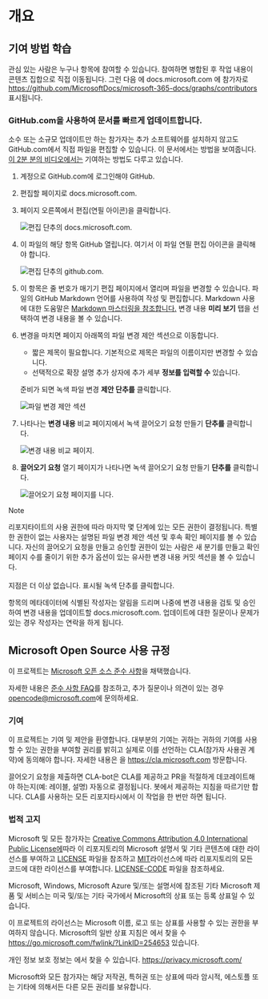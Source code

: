 # <a name="overview"></a>개요

## <a name="learn-how-to-contribute"></a>기여 방법 학습

관심 있는 사람은 누구나 항목에 참여할 수 있습니다. 참여하면 병합된 후 작업 내용이 콘텐츠 집합으로 직접 이동됩니다. 그런 다음 에 docs.microsoft.com 에 참가자로 <https://github.com/MicrosoftDocs/microsoft-365-docs/graphs/contributors> 표시됩니다.

### <a name="quickly-update-an-article-using-githubcom"></a>GitHub.com을 사용하여 문서를 빠르게 업데이트합니다.

소수 또는 소규모 업데이트만 하는 참가자는 추가 소프트웨어를 설치하지 않고도 GitHub.com에서 직접 파일을 편집할 수 있습니다. 이 문서에서는 방법을 보여줍니다. [이 2분 분의 비디오에서는](https://www.microsoft.com/videoplayer/embed/RE1XQTG) 기여하는 방법도 다루고 있습니다.

1. 계정으로 GitHub.com에 로그인해야 GitHub.
2. 편집할 페이지로 docs.microsoft.com.
3. 페이지 오른쪽에서 편집(연필  아이콘)을 클릭합니다.

   ![편집 단추의 docs.microsoft.com.](microsoft-365/media/quick-update-edit.png)

4. 이 파일의 해당 항목 GitHub 열립니다. 여기서 이  파일 연필 편집 아이콘을 클릭해야 합니다.

   ![편집 단추의 github.com.](microsoft-365/media/quick-update-github.png)

5. 이 항목은 줄 번호가 매기기 편집 페이지에서 열리며 파일을 변경할 수 있습니다. 파일의 GitHub Markdown 언어를 사용하여 작성 및 편집합니다. Markdown 사용에 대한 도움말은 [Markdown 마스터링을 참조합니다.](https://guides.github.com/features/mastering-markdown/) 변경 내용 **미리 보기** 탭을 선택하여 변경 내용을 볼 수 있습니다.

6. 변경을 마치면 페이지 아래쪽의 파일  변경 제안 섹션으로 이동합니다.

   - 짧은 제목이 필요합니다. 기본적으로 제목은 파일의 이름이지만 변경할 수 있습니다.
   - 선택적으로 확장 설명 추가 상자에 추가 세부 **정보를 입력할 수** 있습니다.

   준비가 되면 녹색 파일 변경 **제안 단추를** 클릭합니다.

   ![파일 변경 제안 섹션](microsoft-365/media/propose-file-change.png)

7. 나타나는 **변경 내용** 비교 페이지에서 녹색 끌어오기 요청 만들기 **단추를** 클릭합니다.

   ![변경 내용 비교 페이지.](microsoft-365/media/comparing-changes-page.png)

8. **끌어오기 요청** 열기 페이지가 나타나면 녹색 끌어오기 요청 만들기 **단추를** 클릭합니다.

   ![끌어오기 요청 페이지를 니다.](microsoft-365/media/open-a-pull-request-page.png)

> [!NOTE]
> 리포지타이트의 사용 권한에 따라 마지막 몇 단계에 있는 모든 권한이 결정됩니다. 특별한 권한이 없는 사용자는 설명된 파일 변경 제안 섹션 및 후속 확인 페이지를 볼 수 있습니다.  자신의 끌어오기 요청을 만들고 승인할 권한이 있는  사람은 새 분기를 만들고 확인 페이지 수를 줄이기 위한 추가 옵션이 있는 유사한 변경 내용 커밋 섹션을 볼 수 있습니다.<br/><br/>지점은 더 이상 없습니다. 표시될 녹색 단추를 클릭합니다.

항목의 메타데이터에 식별된 작성자는 알림을 드리며 나중에 변경 내용을 검토 및 승인하여 변경 내용을 업데이트할 docs.microsoft.com. 업데이트에 대한 질문이나 문제가 있는 경우 작성자는 연락을 하게 됩니다.

## <a name="microsoft-open-source-code-of-conduct"></a>Microsoft Open Source 사용 규정

이 프로젝트는 [Microsoft 오픈 소스 준수 사항](https://opensource.microsoft.com/codeofconduct/)을 채택했습니다.

자세한 내용은 [준수 사항 FAQ](https://opensource.microsoft.com/codeofconduct/faq/)를 참조하고, 추가 질문이나 의견이 있는 경우 [opencode@microsoft.com](mailto:opencode@microsoft.com)에 문의하세요.

### <a name="contributing"></a>기여

이 프로젝트는 기여 및 제안을 환영합니다.  대부분의 기여는 귀하는 귀하의 기여를 사용할 수 있는 권한을 부여할 권리를 밝히고 실제로 이를 선언하는 CLA(참가자 사용권 계약)에 동의해야 합니다. 자세한 내용은 을 <https://cla.microsoft.com> 방문합니다.

끌어오기 요청을 제출하면 CLA-bot은 CLA를 제공하고 PR을 적절하게 데코레이트해야 하는지(예: 레이블, 설명) 자동으로 결정됩니다. 봇에서 제공하는 지침을 따르기만 합니다. CLA를 사용하는 모든 리포지타시에서 이 작업을 한 번만 하면 됩니다.

### <a name="legal-notices"></a>법적 고지

Microsoft 및 모든 참가자는 [Creative Commons Attribution 4.0 International Public License에](https://creativecommons.org/licenses/by/4.0/legalcode)따라 이 리포지토리의 Microsoft 설명서 및 기타 콘텐츠에 대한 라이선스를 부여하고 [LICENSE](LICENSE) 파일을 참조하고 [MIT](https://opensource.org/licenses/MIT)라이선스에 따라 리포지토리의 모든 코드에 대한 라이선스를 부여합니다. [LICENSE-CODE](LICENSE-CODE) 파일을 참조하세요.

Microsoft, Windows, Microsoft Azure 및/또는 설명서에 참조된 기타 Microsoft 제품 및 서비스는 미국 및/또는 기타 국가에서 Microsoft의 상표 또는 등록 상표일 수 있습니다.

이 프로젝트의 라이선스는 Microsoft 이름, 로고 또는 상표를 사용할 수 있는 권한을 부여하지 않습니다. Microsoft의 일반 상표 지침은 에서 찾을 수 <https://go.microsoft.com/fwlink/?LinkID=254653> 있습니다.

개인 정보 보호 정보는 에서 찾을 수 있습니다. <https://privacy.microsoft.com/>

Microsoft와 모든 참가자는 해당 저작권, 특허권 또는 상표에 따라 암시적, 에스토플 또는 기타에 의해서든 다른 모든 권리를 보유합니다.
